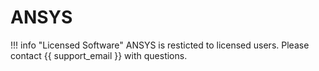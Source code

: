 # ANSYS

!!! info "Licensed Software"
    ANSYS is resticted to licensed users. Please contact {{ support_email }} with questions.
